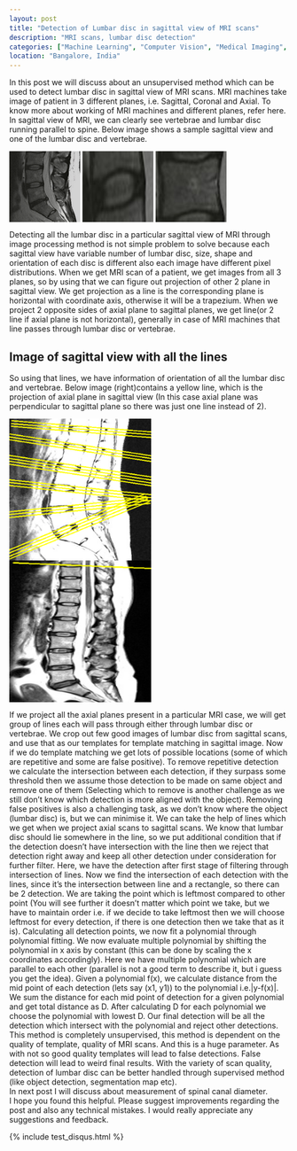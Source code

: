 ```yaml
---
layout: post
title: "Detection of Lumbar disc in sagittal view of MRI scans"
description: "MRI scans, lumbar disc detection"
categories: ["Machine Learning", "Computer Vision", "Medical Imaging", "MRI Scans"]
location: "Bangalore, India"
---
```


In this post we will discuss about an unsupervised method which can be used to detect lumbar disc in sagittal view of MRI scans.
MRI machines take image of patient in 3 different planes, i.e. Sagittal, Coronal and Axial. To know more about working of MRI machines and different planes, refer here.
In sagittal view of MRI, we can clearly see vertebrae and lumbar disc running parallel to spine. Below image shows a sample sagittal view and one of the lumbar disc and vertebrae.

<div>
  <!--{% include image.html url="/images/cervical_view.jpeg" caption="" max_width="100px"%}
  {% include image.html url="/images/lumbar_view.jpeg" caption="" max_width="100px"%}-->
  <img src="/images/left.png" width="128" height="128" align="middle"/>
  <img src="/images/mid.jpeg" width="128" height="128" align="middle"/>
  <img src="/images/right.jpeg" width="128" height="128" align="middle"/>
</div>

Detecting all the lumbar disc in a particular sagittal view of MRI through image processing method is not simple problem to solve because each sagittal view have variable number of lumbar disc, size, shape and orientation of each disc is different also each image have different pixel distributions.
When we get MRI scan of a patient, we get images from all 3 planes, so by using that we can figure out projection of other 2 plane in sagittal view. We get projection as a line is the corresponding plane is horizontal with coordinate axis, otherwise it will be a trapezium. When we project 2 opposite sides of axial plane to sagittal planes, we get line(or 2 line if axial plane is not horizontal), generally in case of MRI machines that line passes through lumbar disc or vertebrae.


## Image of sagittal view with all the lines

So using that lines, we have information of orientation of all the lumbar disc and vertebrae. Below image (right)contains a yellow line, which is the projection of axial plane in sagittal view (In this case axial plane was perpendicular to sagittal plane so there was just one line instead of 2).

<div>
  <!--{% include image.html url="/images/cervical_view.jpeg" caption="" max_width="100px"%}
  {% include image.html url="/images/lumbar_view.jpeg" caption="" max_width="100px"%}-->
  <img src="/images/bottom_left.png" width="256" height="256" align="middle"/>
  <img src="/images/bottom_right.png" width="256" height="256" align="middle"/>
</div>

If we project all the axial planes present in a particular MRI case, we will get group of lines each will pass through either through lumbar disc or vertebrae.
We crop out few good images of lumbar disc from sagittal scans, and use that as our templates for template matching in sagittal image. Now if we do template matching we get lots of possible locations (some of which are repetitive and some are false positive). To remove repetitive detection we calculate the intersection between each detection, if they surpass some threshold then we assume those detection to be made on same object and remove one of them (Selecting which to remove is another challenge as we still don’t know which detection is more aligned with the object).
Removing false positives is also a challenging task, as we don’t know where the object (lumbar disc) is, but we can minimise it. We can take the help of lines which we get when we project axial scans to sagittal scans. We know that lumbar disc should lie somewhere in the line, so we put additional condition that if the detection doesn’t have intersection with the line then we reject that detection right away and keep all other detection under consideration for further filter.
Here, we have the detection after first stage of filtering through intersection of lines. Now we find the intersection of each detection with the lines, since it’s the intersection between line and a rectangle, so there can be 2 detection. We are taking the point which is leftmost compared to other point (You will see further it doesn’t matter which point we take, but we have to maintain order i.e. if we decide to take leftmost then we will choose leftmost for every detection, if there is one detection then we take that as it is).
Calculating all detection points, we now fit a polynomial through polynomial fitting. We now evaluate multiple polynomial by shifting the polynomial in x axis by constant (this can be done by scaling the x coordinates accordingly).
Here we have multiple polynomial which are parallel to each other (parallel is not a good term to describe it, but i guess you get the idea). Given a polynomial f(x), we calculate distance from the mid point of each detection (lets say (x1, y1)) to the polynomial i.e.|y-f(x)|. We sum the distance for each mid point of detection for a given polynomial and get total distance as D. After calculating D for each polynomial we choose the polynomial with lowest D.
Our final detection will be all the detection which intersect with the polynomial and reject other detections.
This method is completely unsupervised, this method is dependent on the quality of template, quality of MRI scans. And this is a huge parameter. As with not so good quality templates will lead to false detections. False detection will lead to weird final results.
With the variety of scan quality, detection of lumbar disc can be better handled through supervised method (like object detection, segmentation map etc).
<br>
In next post I will discuss about measurement of spinal canal diameter.
<br>
I hope you found this helpful. Please suggest improvements regarding the post and also any technical mistakes. I would really appreciate any suggestions and feedback.


{% include test_disqus.html %}
